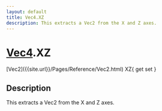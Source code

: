 ```yaml
---
layout: default
title: Vec4.XZ
description: This extracts a Vec2 from the X and Z axes.
---
```

# [Vec4]({{site.url}}/Pages/Reference/Vec4.html).XZ

<div class='signature' markdown='1'>
[Vec2]({{site.url}}/Pages/Reference/Vec2.html) XZ{ get set }
</div>

## Description
This extracts a Vec2 from the X and Z axes.

